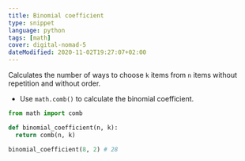 ```yaml
---
title: Binomial coefficient
type: snippet
language: python
tags: [math]
cover: digital-nomad-5
dateModified: 2020-11-02T19:27:07+02:00
---
```


Calculates the number of ways to choose `k` items from `n` items without repetition and without order.

- Use `math.comb()` to calculate the binomial coefficient.

```py
from math import comb

def binomial_coefficient(n, k):
  return comb(n, k)
```

```py
binomial_coefficient(8, 2) # 28
```

